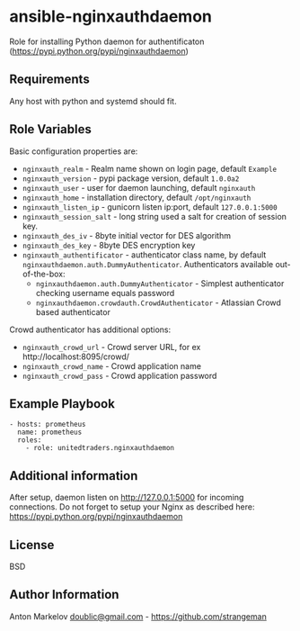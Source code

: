 ansible-nginxauthdaemon
=========

Role for installing Python daemon for authentificaton (<https://pypi.python.org/pypi/nginxauthdaemon>)

Requirements
------------

Any host with python and systemd should fit.

Role Variables
--------------

Basic configuration properties are:

* `nginxauth_realm` - Realm name shown on login page, default `Example`
* `nginxauth_version` - pypi package version, default `1.0.0a2`
* `nginxauth_user` - user for daemon launching, default `nginxauth`
* `nginxauth_home` - installation directory, default `/opt/nginxauth`
* `nginxauth_listen_ip` - gunicorn listen ip:port, default `127.0.0.1:5000`
* `nginxauth_session_salt` - long string used a salt for creation of session key.
* `nginxauth_des_iv` - 8byte initial vector for DES algorithm
* `nginxauth_des_key` - 8byte DES encryption key
* `nginxauth_authentificator` - authenticator class name, by default `nginxauthdaemon.auth.DummyAuthenticator`. Authenticators available out-of-the-box:
	* `nginxauthdaemon.auth.DummyAuthenticator` - Simplest authenticator checking username equals password
	* `nginxauthdaemon.crowdauth.CrowdAuthenticator` - Atlassian Crowd based authenticator

Crowd authenticator has additional options:

* `nginxauth_crowd_url` - Crowd server URL, for ex http://localhost:8095/crowd/
* `nginxauth_crowd_name` - Crowd application name
* `nginxauth_crowd_pass` - Crowd application password


Example Playbook
----------------
```
- hosts: prometheus
  name: prometheus
  roles:
    - role: unitedtraders.nginxauthdaemon
```

Additional information
-------
After setup, daemon listen on http://127.0.0.1:5000 for incoming connections. Do not forget to setup your Nginx as described here: <https://pypi.python.org/pypi/nginxauthdaemon>

License
-------

BSD

Author Information
------------------

Anton Markelov <doublic@gmail.com> - <https://github.com/strangeman>